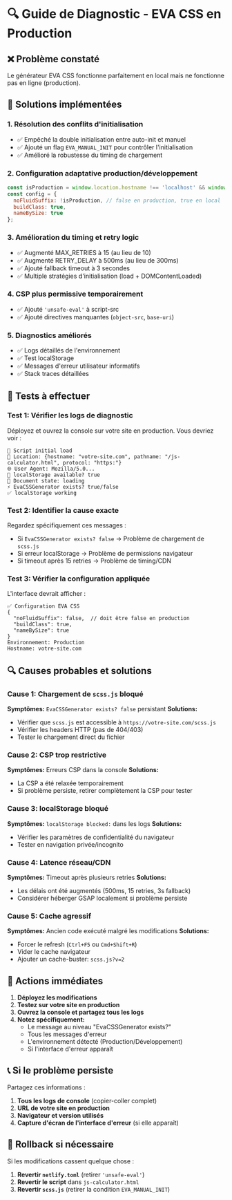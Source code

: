 # 🔍 Guide de Diagnostic - EVA CSS en Production

## ❌ Problème constaté
Le générateur EVA CSS fonctionne parfaitement en local mais ne fonctionne pas en ligne (production).

## 🔧 Solutions implémentées

### 1. **Résolution des conflits d'initialisation**
- ✅ Empêché la double initialisation entre auto-init et manuel
- ✅ Ajouté un flag `EVA_MANUAL_INIT` pour contrôler l'initialisation
- ✅ Amélioré la robustesse du timing de chargement

### 2. **Configuration adaptative production/développement**
```javascript
const isProduction = window.location.hostname !== 'localhost' && window.location.hostname !== '127.0.0.1';
const config = {
  noFluidSuffix: !isProduction, // false en production, true en local
  buildClass: true,
  nameBySize: true
};
```

### 3. **Amélioration du timing et retry logic**
- ✅ Augmenté MAX_RETRIES à 15 (au lieu de 10)
- ✅ Augmenté RETRY_DELAY à 500ms (au lieu de 300ms)
- ✅ Ajouté fallback timeout à 3 secondes
- ✅ Multiple stratégies d'initialisation (load + DOMContentLoaded)

### 4. **CSP plus permissive temporairement**
- ✅ Ajouté `'unsafe-eval'` à script-src
- ✅ Ajouté directives manquantes (`object-src`, `base-uri`)

### 5. **Diagnostics améliorés**
- ✅ Logs détaillés de l'environnement
- ✅ Test localStorage
- ✅ Messages d'erreur utilisateur informatifs
- ✅ Stack traces détaillées

## 🧪 Tests à effectuer

### Test 1: Vérifier les logs de diagnostic
Déployez et ouvrez la console sur votre site en production. Vous devriez voir :
```
🚀 Script initial load
📍 Location: {hostname: "votre-site.com", pathname: "/js-calculator.html", protocol: "https:"}
🌐 User Agent: Mozilla/5.0...
💾 localStorage available? true
📝 Document state: loading
⚡ EvaCSSGenerator exists? true/false
✅ localStorage working
```

### Test 2: Identifier la cause exacte
Regardez spécifiquement ces messages :
- Si `EvaCSSGenerator exists? false` → Problème de chargement de `scss.js`
- Si erreur localStorage → Problème de permissions navigateur
- Si timeout après 15 retries → Problème de timing/CDN

### Test 3: Vérifier la configuration appliquée
L'interface devrait afficher :
```
✅ Configuration EVA CSS
{
  "noFluidSuffix": false,  // doit être false en production
  "buildClass": true,
  "nameBySize": true
}
Environnement: Production
Hostname: votre-site.com
```

## 🔍 Causes probables et solutions

### Cause 1: Chargement de `scss.js` bloqué
**Symptômes:** `EvaCSSGenerator exists? false` persistant
**Solutions:**
- Vérifier que `scss.js` est accessible à `https://votre-site.com/scss.js`
- Vérifier les headers HTTP (pas de 404/403)
- Tester le chargement direct du fichier

### Cause 2: CSP trop restrictive
**Symptômes:** Erreurs CSP dans la console
**Solutions:**
- La CSP a été relaxée temporairement
- Si problème persiste, retirer complètement la CSP pour tester

### Cause 3: localStorage bloqué
**Symptômes:** `localStorage blocked:` dans les logs
**Solutions:**
- Vérifier les paramètres de confidentialité du navigateur
- Tester en navigation privée/incognito

### Cause 4: Latence réseau/CDN
**Symptômes:** Timeout après plusieurs retries
**Solutions:**
- Les délais ont été augmentés (500ms, 15 retries, 3s fallback)
- Considérer héberger GSAP localement si problème persiste

### Cause 5: Cache agressif
**Symptômes:** Ancien code exécuté malgré les modifications
**Solutions:**
- Forcer le refresh (`Ctrl+F5` ou `Cmd+Shift+R`)
- Vider le cache navigateur
- Ajouter un cache-buster: `scss.js?v=2`

## 🚀 Actions immédiates

1. **Déployez les modifications**
2. **Testez sur votre site en production**
3. **Ouvrez la console et partagez tous les logs**
4. **Notez spécifiquement:**
   - Le message au niveau "EvaCSSGenerator exists?"
   - Tous les messages d'erreur
   - L'environnement détecté (Production/Développement)
   - Si l'interface d'erreur apparaît

## 📞 Si le problème persiste

Partagez ces informations :
1. **Tous les logs de console** (copier-coller complet)
2. **URL de votre site en production**
3. **Navigateur et version utilisés**
4. **Capture d'écran de l'interface d'erreur** (si elle apparaît)

## 🔄 Rollback si nécessaire

Si les modifications cassent quelque chose :
1. **Revertir `netlify.toml`** (retirer `'unsafe-eval'`)
2. **Revertir le script** dans `js-calculator.html`
3. **Revertir `scss.js`** (retirer la condition `EVA_MANUAL_INIT`) 